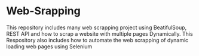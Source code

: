 # Web-Srapping
This repository includes many web scrapping project using BeatifulSoup, REST API and how to scrap a website with multiple pages Dynamically.
This Respository also includes how to automate the web scrapping of dynamic loading web pages using Selenium
